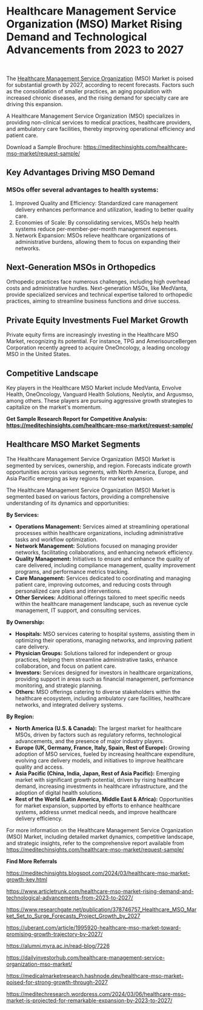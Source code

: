 <h1>Healthcare Management Service Organization (MSO) Market Rising Demand and Technological Advancements from 2023 to 2027</h1>
&nbsp;

The <a href="https://meditechinsights.com/healthcare-mso-market/">Healthcare Management Service Organization</a> (MSO) Market is poised for substantial growth by 2027, according to recent forecasts. Factors such as the consolidation of smaller practices, an aging population with increased chronic diseases, and the rising demand for specialty care are driving this expansion.

A Healthcare Management Service Organization (MSO) specializes in providing non-clinical services to medical practices, healthcare providers, and ambulatory care facilities, thereby improving operational efficiency and patient care.

Download a Sample Brochure: <a href="https://meditechinsights.com/healthcare-mso-market/request-sample/">https://meditechinsights.com/healthcare-mso-market/request-sample/</a>
<h2><strong>Key Advantages Driving MSO Demand</strong></h2>
<h3><strong>MSOs offer several advantages to health systems:</strong></h3>
<ol>
 	<li>Improved Quality and Efficiency: Standardized care management delivery enhances performance and utilization, leading to better quality care.</li>
 	<li>Economies of Scale: By consolidating services, MSOs help health systems reduce per-member-per-month management expenses.</li>
 	<li>Network Expansion: MSOs relieve healthcare organizations of administrative burdens, allowing them to focus on expanding their networks.</li>
</ol>
<h2><strong>Next-Generation MSOs in Orthopedics</strong></h2>
Orthopedic practices face numerous challenges, including high overhead costs and administrative hurdles. Next-generation MSOs, like MedVanta, provide specialized services and technical expertise tailored to orthopedic practices, aiming to streamline business functions and drive success.
<h2><strong>Private Equity Investments Fuel Market Growth</strong></h2>
Private equity firms are increasingly investing in the Healthcare MSO Market, recognizing its potential. For instance, TPG and AmerisourceBergen Corporation recently agreed to acquire OneOncology, a leading oncology MSO in the United States.
<h2><strong>Competitive Landscape</strong></h2>
Key players in the Healthcare MSO Market include MedVanta, Envolve Health, OneOncology, Vanguard Health Solutions, Neolytix, and Argusmso, among others. These players are pursuing aggressive growth strategies to capitalize on the market's momentum.

<strong>Get Sample Research Report for Competitive Analysis: <a href="https://meditechinsights.com/healthcare-mso-market/request-sample/">https://meditechinsights.com/healthcare-mso-market/request-sample/</a></strong>
<h2><strong>Healthcare MSO Market Segments</strong></h2>
The Healthcare Management Service Organization (MSO) Market is segmented by services, ownership, and region. Forecasts indicate growth opportunities across various segments, with North America, Europe, and Asia Pacific emerging as key regions for market expansion.

The Healthcare Management Service Organization (MSO) Market is segmented based on various factors, providing a comprehensive understanding of its dynamics and opportunities:

<strong>By Services:</strong>
<ul>
 	<li><strong>Operations Management:</strong> Services aimed at streamlining operational processes within healthcare organizations, including administrative tasks and workflow optimization.</li>
 	<li><strong>Network Management:</strong> Solutions focused on managing provider networks, facilitating collaborations, and enhancing network efficiency.</li>
 	<li><strong>Quality Management:</strong> Initiatives to ensure and enhance the quality of care delivered, including compliance management, quality improvement programs, and performance metrics tracking.</li>
 	<li><strong>Care Management:</strong> Services dedicated to coordinating and managing patient care, improving outcomes, and reducing costs through personalized care plans and interventions.</li>
 	<li><strong>Other Services:</strong> Additional offerings tailored to meet specific needs within the healthcare management landscape, such as revenue cycle management, IT support, and consulting services.</li>
</ul>
<strong>By Ownership:</strong>
<ul>
 	<li><strong>Hospitals:</strong> MSO services catering to hospital systems, assisting them in optimizing their operations, managing networks, and improving patient care delivery.</li>
 	<li><strong>Physician Groups:</strong> Solutions tailored for independent or group practices, helping them streamline administrative tasks, enhance collaboration, and focus on patient care.</li>
 	<li><strong>Investors:</strong> Services designed for investors in healthcare organizations, providing support in areas such as financial management, performance monitoring, and strategic planning.</li>
 	<li><strong>Others:</strong> MSO offerings catering to diverse stakeholders within the healthcare ecosystem, including ambulatory care facilities, healthcare networks, and integrated delivery systems.</li>
</ul>
<strong>By Region:</strong>
<ul>
 	<li><strong>North America (U.S. &amp; Canada):</strong> The largest market for healthcare MSOs, driven by factors such as regulatory reforms, technological advancements, and the presence of major industry players.</li>
 	<li><strong>Europe (UK, Germany, France, Italy, Spain, Rest of Europe):</strong> Growing adoption of MSO services, fueled by increasing healthcare expenditure, evolving care delivery models, and initiatives to improve healthcare quality and access.</li>
 	<li><strong>Asia Pacific (China, India, Japan, Rest of Asia Pacific):</strong> Emerging market with significant growth potential, driven by rising healthcare demand, increasing investments in healthcare infrastructure, and the adoption of digital health solutions.</li>
 	<li><strong>Rest of the World (Latin America, Middle East &amp; Africa):</strong> Opportunities for market expansion, supported by efforts to enhance healthcare systems, address unmet medical needs, and improve healthcare delivery efficiency.</li>
</ul>
For more information on the Healthcare Management Service Organization (MSO) Market, including detailed market dynamics, competitive landscape, and strategic insights, refer to the comprehensive report available from <a href="https://meditechinsights.com/healthcare-mso-market/request-sample/">https://meditechinsights.com/healthcare-mso-market/request-sample/</a>

<strong>Find More Referrals</strong>

<a href="https://meditechinsights.blogspot.com/2024/03/healthcare-mso-market-growth-key.html">https://meditechinsights.blogspot.com/2024/03/healthcare-mso-market-growth-key.html</a>

<a href="https://www.articletrunk.com/healthcare-mso-market-rising-demand-and-technological-advancements-from-2023-to-2027/">https://www.articletrunk.com/healthcare-mso-market-rising-demand-and-technological-advancements-from-2023-to-2027/</a>

<a href="https://www.researchgate.net/publication/378746757_Healthcare_MSO_Market_Set_to_Surge_Forecasts_Project_Growth_by_2027">https://www.researchgate.net/publication/378746757_Healthcare_MSO_Market_Set_to_Surge_Forecasts_Project_Growth_by_2027</a>

<a href="https://uberant.com/article/1995920-healthcare-mso-market-toward-promising-growth-trajectory-by-2027/">https://uberant.com/article/1995920-healthcare-mso-market-toward-promising-growth-trajectory-by-2027/</a>

<a href="https://alumni.myra.ac.in/read-blog/7226">https://alumni.myra.ac.in/read-blog/7226</a>

<a href="https://dailyinvestorhub.com/healthcare-management-service-organization-mso-market/">https://dailyinvestorhub.com/healthcare-management-service-organization-mso-market/</a>

<a href="https://medicalmarketresearch.hashnode.dev/healthcare-mso-market-poised-for-strong-growth-through-2027">https://medicalmarketresearch.hashnode.dev/healthcare-mso-market-poised-for-strong-growth-through-2027</a>

<a href="https://meditechresearch.wordpress.com/2024/03/06/healthcare-mso-market-is-projected-for-remarkable-expansion-by-2023-to-2027/">https://meditechresearch.wordpress.com/2024/03/06/healthcare-mso-market-is-projected-for-remarkable-expansion-by-2023-to-2027/</a>

&nbsp;

&nbsp;
